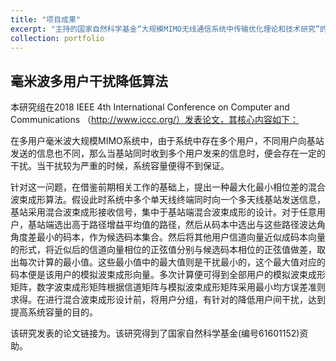 ```yaml
---
title: "项目成果"
excerpt: "主持的国家自然科学基金“大规模MIMO无线通信系统中传输优化理论和技术研究”的研究成果-2"
collection: portfolio
---
```

## 毫米波多用户干扰降低算法

本研究组在2018  IEEE  4th  International  Conference on  Computer and Communications （http://www.iccc.org/）发表论文，其核心内容如下：

在多用户毫米波大规模MIMO系统中，由于系统中存在多个用户，不同用户向基站发送的信息也不同，那么当基站同时收到多个用户发来的信息时，便会存在一定的干扰。当干扰较为严重的时候，系统容量便得不到保证。

针对这一问题，在借鉴前期相关工作的基础上，提出一种最大化最小相位差的混合波束成形算法。假设此时系统中多个单天线终端同时向一个多天线基站发送信息，基站采用混合波束成形接收信号，集中于基站端混合波束成形的设计。对于任意用户，基站端选出高于路径增益平均值的路径，然后从码本中选出与这些路径波达角角度差最小的码本，作为候选码本集合。然后将其他用户信道向量近似成码本向量的形式，将近似后的信道向量相位的正弦值分别与候选码本相位的正弦值做差，取出每次计算的最小值。这些最小值中的最大值则是干扰最小的，这个最大值对应的码本便是该用户的模拟波束成形向量。多次计算便可得到全部用户的模拟波束成形矩阵，数字波束成形矩阵根据信道矩阵与模拟波束成形矩阵采用最小均方误差准则求得。在进行混合波束成形设计前，将用户分组，有针对的降低用户间干扰，达到提高系统容量的目的。

该研究发表的论文链接为。该研究得到了国家自然科学基金(编号61601152)资助。